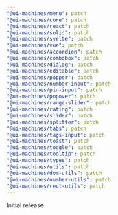 ```yaml
---
"@ui-machines/menu": patch
"@ui-machines/core": patch
"@ui-machines/react": patch
"@ui-machines/solid": patch
"@ui-machines/svelte": patch
"@ui-machines/vue": patch
"@ui-machines/accordion": patch
"@ui-machines/combobox": patch
"@ui-machines/dialog": patch
"@ui-machines/editable": patch
"@ui-machines/popper": patch
"@ui-machines/number-input": patch
"@ui-machines/pin-input": patch
"@ui-machines/popover": patch
"@ui-machines/range-slider": patch
"@ui-machines/rating": patch
"@ui-machines/slider": patch
"@ui-machines/splitter": patch
"@ui-machines/tabs": patch
"@ui-machines/tags-input": patch
"@ui-machines/toast": patch
"@ui-machines/toggle": patch
"@ui-machines/tooltip": patch
"@ui-machines/types": patch
"@ui-machines/utils": patch
"@ui-machines/dom-utils": patch
"@ui-machines/number-utils": patch
"@ui-machines/rect-utils": patch
---
```


Initial release
